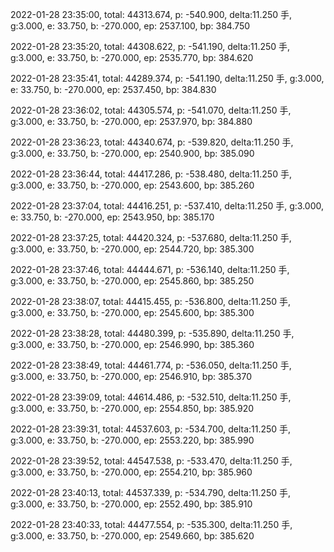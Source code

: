 2022-01-28 23:35:00, total: 44313.674, p: -540.900, delta:11.250 手, g:3.000, e: 33.750, b: -270.000, ep: 2537.100, bp: 384.750

2022-01-28 23:35:20, total: 44308.622, p: -541.190, delta:11.250 手, g:3.000, e: 33.750, b: -270.000, ep: 2535.770, bp: 384.620

2022-01-28 23:35:41, total: 44289.374, p: -541.190, delta:11.250 手, g:3.000, e: 33.750, b: -270.000, ep: 2537.450, bp: 384.830

2022-01-28 23:36:02, total: 44305.574, p: -541.070, delta:11.250 手, g:3.000, e: 33.750, b: -270.000, ep: 2537.970, bp: 384.880

2022-01-28 23:36:23, total: 44340.674, p: -539.820, delta:11.250 手, g:3.000, e: 33.750, b: -270.000, ep: 2540.900, bp: 385.090

2022-01-28 23:36:44, total: 44417.286, p: -538.480, delta:11.250 手, g:3.000, e: 33.750, b: -270.000, ep: 2543.600, bp: 385.260

2022-01-28 23:37:04, total: 44416.251, p: -537.410, delta:11.250 手, g:3.000, e: 33.750, b: -270.000, ep: 2543.950, bp: 385.170

2022-01-28 23:37:25, total: 44420.324, p: -537.680, delta:11.250 手, g:3.000, e: 33.750, b: -270.000, ep: 2544.720, bp: 385.300

2022-01-28 23:37:46, total: 44444.671, p: -536.140, delta:11.250 手, g:3.000, e: 33.750, b: -270.000, ep: 2545.860, bp: 385.250

2022-01-28 23:38:07, total: 44415.455, p: -536.800, delta:11.250 手, g:3.000, e: 33.750, b: -270.000, ep: 2545.600, bp: 385.300

2022-01-28 23:38:28, total: 44480.399, p: -535.890, delta:11.250 手, g:3.000, e: 33.750, b: -270.000, ep: 2546.990, bp: 385.360

2022-01-28 23:38:49, total: 44461.774, p: -536.050, delta:11.250 手, g:3.000, e: 33.750, b: -270.000, ep: 2546.910, bp: 385.370

2022-01-28 23:39:09, total: 44614.486, p: -532.510, delta:11.250 手, g:3.000, e: 33.750, b: -270.000, ep: 2554.850, bp: 385.920

2022-01-28 23:39:31, total: 44537.603, p: -534.700, delta:11.250 手, g:3.000, e: 33.750, b: -270.000, ep: 2553.220, bp: 385.990

2022-01-28 23:39:52, total: 44547.538, p: -533.470, delta:11.250 手, g:3.000, e: 33.750, b: -270.000, ep: 2554.210, bp: 385.960

2022-01-28 23:40:13, total: 44537.339, p: -534.790, delta:11.250 手, g:3.000, e: 33.750, b: -270.000, ep: 2552.490, bp: 385.910

2022-01-28 23:40:33, total: 44477.554, p: -535.300, delta:11.250 手, g:3.000, e: 33.750, b: -270.000, ep: 2549.660, bp: 385.620